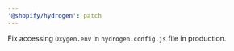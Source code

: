 ```yaml
---
'@shopify/hydrogen': patch
---
```


Fix accessing `Oxygen.env` in `hydrogen.config.js` file in production.
